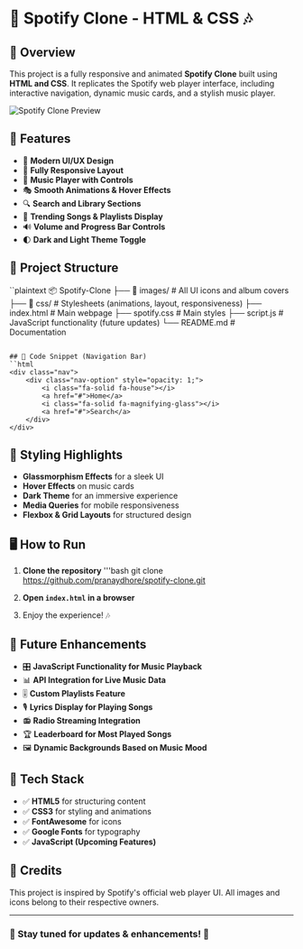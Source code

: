 # 🎵 Spotify Clone - HTML & CSS 🎶

## 🌟 Overview
This project is a fully responsive and animated **Spotify Clone** built using **HTML and CSS**. It replicates the Spotify web player interface, including interactive navigation, dynamic music cards, and a stylish music player.

![Spotify Clone Preview](./images/spotify_preview.png)

## 🚀 Features
- 🎨 **Modern UI/UX Design**
- 📱 **Fully Responsive Layout**
- 🎵 **Music Player with Controls**
- 🎭 **Smooth Animations & Hover Effects**
- 🔍 **Search and Library Sections**
- 📌 **Trending Songs & Playlists Display**
- 🔊 **Volume and Progress Bar Controls**
- 🌓 **Dark and Light Theme Toggle**

## 📂 Project Structure
``plaintext
📦 Spotify-Clone
├── 📂 images/            # All UI icons and album covers
├── 📂 css/               # Stylesheets (animations, layout, responsiveness)
├── index.html            # Main webpage
├── spotify.css           # Main styles
├── script.js             # JavaScript functionality (future updates)
└── README.md             # Documentation
```

## 📜 Code Snippet (Navigation Bar)
``html
<div class="nav">
    <div class="nav-option" style="opacity: 1;">
        <i class="fa-solid fa-house"></i>
        <a href="#">Home</a>
        <i class="fa-solid fa-magnifying-glass"></i>
        <a href="#">Search</a>
    </div>
</div>
```

## 🎨 Styling Highlights
- **Glassmorphism Effects** for a sleek UI
- **Hover Effects** on music cards
- **Dark Theme** for an immersive experience
- **Media Queries** for mobile responsiveness
- **Flexbox & Grid Layouts** for structured design

## 🖥️ How to Run
1. **Clone the repository**
'''bash
   git clone https://github.com/pranaydhore/spotify-clone.git
   
3. **Open `index.html` in a browser**
4. Enjoy the experience! 🎶

## 🔧 Future Enhancements
- 🎛 **JavaScript Functionality for Music Playback**
- 📊 **API Integration for Live Music Data**
- 🎚 **Custom Playlists Feature**
- 🎙 **Lyrics Display for Playing Songs**
- 📻 **Radio Streaming Integration**
- 🏆 **Leaderboard for Most Played Songs**
- 🖼 **Dynamic Backgrounds Based on Music Mood**

## 📌 Tech Stack
- ✅ **HTML5** for structuring content
- ✅ **CSS3** for styling and animations
- ✅ **FontAwesome** for icons
- ✅ **Google Fonts** for typography
- ✅ **JavaScript (Upcoming Features)**

## 💖 Credits
This project is inspired by Spotify's official web player UI. All images and icons belong to their respective owners.

---
### 📌 Stay tuned for updates & enhancements! 🚀
